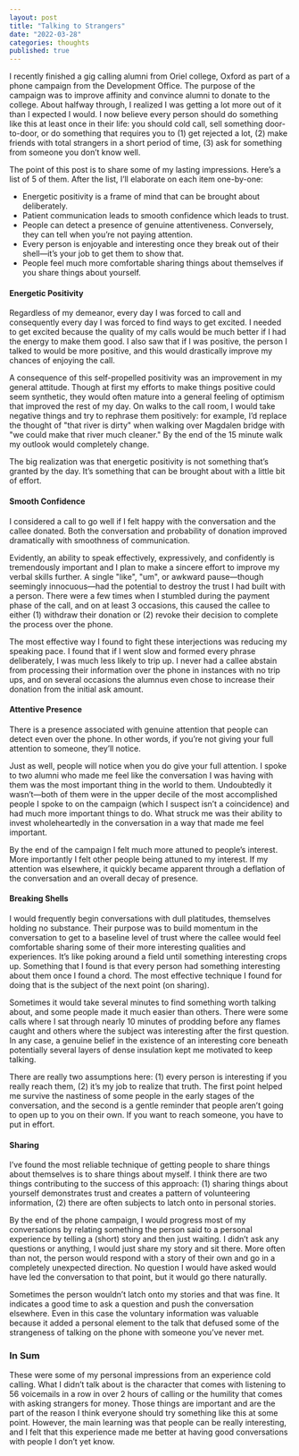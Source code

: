 ```yaml
---
layout: post
title: "Talking to Strangers"
date: "2022-03-28"
categories: thoughts
published: true
---
```


I recently finished a gig calling alumni from Oriel college, Oxford as part of a phone campaign from the Development Office. The purpose of the campaign was to improve affinity and convince alumni to donate to the college. About halfway through, I realized I was getting a lot more out of it than I expected I would. I now believe every person should do something like this at least once in their life: you should cold call, sell something door-to-door, or do something that requires you to (1) get rejected a lot, (2) make friends with total strangers in a short period of time, (3) ask for something from someone you don’t know well.

The point of this post is to share some of my lasting impressions. Here’s a list of 5 of them. After the list, I’ll elaborate on each item one-by-one:

* Energetic positivity is a frame of mind that can be brought about deliberately.
* Patient communication leads to smooth confidence which leads to trust.
* People can detect a presence of genuine attentiveness. Conversely, they can tell when you’re not paying attention.
* Every person is enjoyable and interesting once they break out of their shell—it’s your job to get them to show that.
* People feel much more comfortable sharing things about themselves if you share things about yourself.

#### Energetic Positivity

Regardless of my demeanor, every day I was forced to call and consequently every day I was forced to find ways to get excited. I needed to get excited because the quality of my calls would be much better if I had the energy to make them good. I also saw that if I was positive, the person I talked to would be more positive, and this would drastically improve my chances of enjoying the call.

A consequence of this self-propelled positivity was an improvement in my general attitude. Though at first my efforts to make things positive could seem synthetic, they would often mature into a general feeling of optimism that improved the rest of my day. On walks to the call room, I would take negative things and try to rephrase them positively: for example, I’d replace the thought of "that river is dirty" when walking over Magdalen bridge with "we could make that river much cleaner." By the end of the 15 minute walk my outlook would completely change.

The big realization was that energetic positivity is not something that’s granted by the day. It’s something that can be brought about with a little bit of effort.

#### Smooth Confidence

I considered a call to go well if I felt happy with the conversation and the callee donated. Both the conversation and probability of donation improved dramatically with smoothness of communication.

Evidently, an ability to speak effectively, expressively, and confidently is tremendously important and I plan to make a sincere effort to improve my verbal skills further. A single "like", "um", or awkward pause—though seemingly innocuous—had the potential to destroy the trust I had built with a person. There were a few times when I stumbled during the payment phase of the call, and on at least 3 occasions, this caused the callee to either (1) withdraw their donation or (2) revoke their decision to complete the process over the phone.

The most effective way I found to fight these interjections was reducing my speaking pace. I found that if I went slow and formed every phrase deliberately, I was much less likely to trip up. I never had a callee abstain from processing their information over the phone in instances with no trip ups, and on several occasions the alumnus even chose to increase their donation from the initial ask amount.

#### Attentive Presence

There is a presence associated with genuine attention that people can detect even over the phone. In other words, if you’re not giving your full attention to someone, they’ll notice.

Just as well, people will notice when you do give your full attention. I spoke to two alumni who made me feel like the conversation I was having with them was the most important thing in the world to them. Undoubtedly it wasn’t—both of them were in the upper decile of the most accomplished people I spoke to on the campaign (which I suspect isn’t a coincidence) and had much more important things to do. What struck me was their ability to invest wholeheartedly in the conversation in a way that made me feel important.

By the end of the campaign I felt much more attuned to people’s interest. More importantly I felt other people being attuned to my interest. If my attention was elsewhere, it quickly became apparent through a deflation of the conversation and an overall decay of presence.

#### Breaking Shells

I would frequently begin conversations with dull platitudes, themselves holding no substance. Their purpose was to build momentum in the conversation to get to a baseline level of trust where the callee would feel comfortable sharing some of their more interesting qualities and experiences. It’s like poking around a field until something interesting crops up. Something that I found is that every person had something interesting about them once I found a chord. The most effective technique I found for doing that is the subject of the next point (on sharing).

Sometimes it would take several minutes to find something worth talking about, and some people made it much easier than others. There were some calls where I sat through nearly 10 minutes of prodding before any flames caught and others where the subject was interesting after the first question. In any case, a genuine belief in the existence of an interesting core beneath potentially several layers of dense insulation kept me motivated to keep talking.

There are really two assumptions here: (1) every person is interesting if you really reach them, (2) it’s my job to realize that truth. The first point helped me survive the nastiness of some people in the early stages of the conversation, and the second is a gentle reminder that people aren’t going to open up to you on their own. If you want to reach someone, you have to put in effort.

#### Sharing

I’ve found the most reliable technique of getting people to share things about themselves is to share things about myself. I think there are two things contributing to the success of this approach: (1) sharing things about yourself demonstrates trust and creates a pattern of volunteering information, (2) there are often subjects to latch onto in personal stories.

By the end of the phone campaign, I would progress most of my conversations by relating something the person said to a personal experience by telling a (short) story and then just waiting. I didn’t ask any questions or anything, I would just share my story and sit there. More often than not, the person would respond with a story of their own and go in a completely unexpected direction. No question I would have asked would have led the conversation to that point, but it would go there naturally.

Sometimes the person wouldn’t latch onto my stories and that was fine. It indicates a good time to ask a question and push the conversation elsewhere. Even in this case the voluntary information was valuable because it added a personal element to the talk that defused some of the strangeness of talking on the phone with someone you’ve never met.

### In Sum

These were some of my personal impressions from an experience cold calling. What I didn’t talk about is the character that comes with listening to 56 voicemails in a row in over 2 hours of calling or the humility that comes with asking strangers for money. Those things are important and are the part of the reason I think everyone should try something like this at some point. However, the main learning was that people can be really interesting, and I felt that this experience made me better at having good conversations with people I don’t yet know.